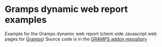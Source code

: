 Gramps dynamic web report examples
==================================

Example for the Gramps dynamic web report (client-side Javascript web pages for [Gramps](https://gramps-project.org/))
Source code is in the [GRAMPS addon repository](https://sourceforge.net/p/gramps-addons/code/HEAD/tree/)
